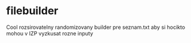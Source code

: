 # filebuilder
Cool rozsirovatelny randomizovany builder pre seznam.txt aby si hocikto mohou v IZP vyzkusat rozne inputy
